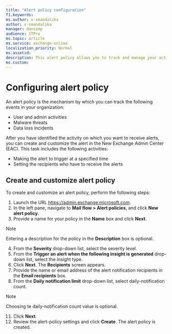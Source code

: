 ```yaml
---
title: "Alert policy configuration"
f1.keywords:
ms.author: v-smandalika
author: v-smandalika
manager: dansimp
audience: ITPro
ms.topic: article
ms.service: exchange-online
localization_priority: Normal
ms.assetid:
description: This alert policy allows you to track and manage your activities. 
ms.custom:
---
```


# Configuring alert policy


An alert policy is the mechanism by which you can track the following events in your organization:

- User and admin activities
- Malware threats
- Data loss incidents

After you have identified the activity on which you want to receive alerts, you can create and customize the alert in the New Exchange Admin Center (EAC). This task includes the following activities:
- Making the alert to trigger at a specified time
- Setting the recipients who have to receive the alerts

## Create and customize alert policy

To create and customize an alert policy, perform the following steps:

1. Launch the URL https://admin.exchange.microsoft.com.
2. In the left pane, navigate to **Mail flow > Alert policies**, and click **New alert policy**. 
3. Provide a name for your policy in the **Name** box and click **Next**.

> [!NOTE]
> Entering a description for the policy in the **Description** box is optional.

4. From the **Severity** drop-down list, select the severity level.
5. From the **Trigger an alert when the following insight is generated** drop-down list, select the insight type.
6. Click **Next**. The **Recipients** screen appears.
7. Provide the name or email address of the alert notification recipients in the **Email recipients** box.
8. From the **Daily notification limit** drop-down list, select daily-notification count.

> [!NOTE] 
> Choosing te daily-notification count value is optional.

11. Click **Next**.
12. Review the alert-policy settings and click **Create**.
    The alert policy is created.

